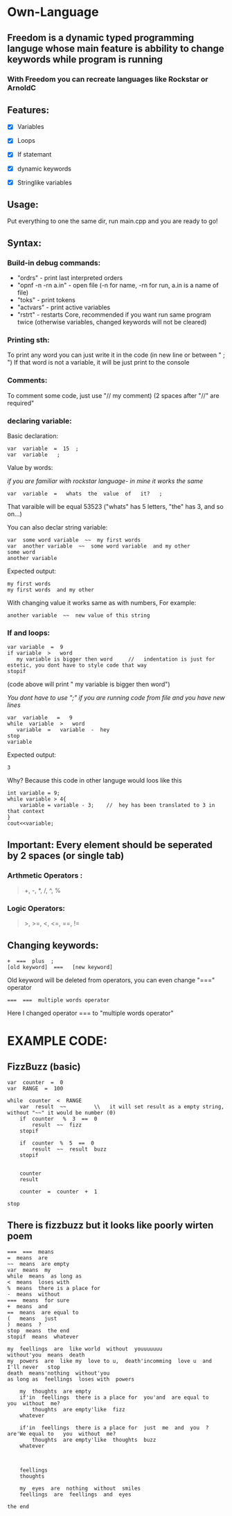 # Own-Language
## Freedom is a dynamic typed programming languge whose main feature is abbility to change keywords while program is running
### With Freedom you can recreate languages like Rockstar or ArnoldC

## Features:

- [X] Variables
- [X] Loops
- [X] If statemant
- [X] dynamic keywords
- [X] Stringlike variables


## Usage:
Put everything to one the same dir, 
run main.cpp and you are ready to go!

## Syntax:
### Build-in debug commands:
- "ordrs" - print last interpreted orders
- "opnf -n -rn a.in" - open file (-n for name, -rn for run, a.in is a name of file)
- "toks" - print tokens
- "actvars" - print active variables
- "rstrt" - restarts Core, recommended if you want run same program twice (otherwise variables, changed keywords will not be cleared)
### Printing sth:
To print any word you can just write it in the code (in new line or between " ; ")
If that word is not a variable, it will be just print to the console
### Comments:
To comment some code, just use "//  my comment)
(2 spaces after "//" are required"
### declaring variable:
Basic declaration:
```
var  variable  =  15  ;
var  variable   ;
```
Value by words:

*if you are familiar with rockstar language- in mine it works the same*
```
var  variable  =   whats  the  value  of   it?   ;
```
That varaible will be equal 53523 ("whats" has 5 letters, "the" has 3, and so on...)

You can also declar string variable:
```
var  some word variable  ~~  my first words
var  another variable  ~~  some word variable  and my other
some word
another variable
```
Expected output:
```
my first words
my first words  and my other
```
With changing value it works same as with numbers, For example:
```
another variable  ~~  new value of this string  
```

### If and loops:
```
var variable  =  9
if variable  >   word
   my variable is bigger then word     //   indentation is just for estetic, you dont have to style code that way
stopif
```
(code above will print " my variable is bigger then word")

*You dont have to use ";" if you are running code from file and you have new lines*
```
var  variable   =   9
while  variable  >   word
   variable  =   variable  -  hey    
stop
variable
```
Expected output:
```
3
```
Why? Because this code in other languge would loos like this
```
int variable = 9;
while variable > 4{
	variable = variable - 3; 	//  hey has been translated to 3 in that context
}
cout<<variable;
```
## Important: Every element should be seperated by 2 spaces (or single tab)
### Arthmetic Operators :   
> +, -, *, /, ^, %
### Logic Operators:
> \>, >=, <, <=, ==, !=

## Changing keywords:
```
+  ===  plus  ;
[old keyword]  ===   [new keyword]
```
Old keyword will be deleted from operators, you can even change "===" operator
```
===  ===  multiple words operator
```
Here I changed operator === to "multiple words operator"
# EXAMPLE CODE:
## FizzBuzz (basic)
```
var  counter  =  0
var  RANGE  =  100
 
while  counter  <  RANGE
	var  result  ~~ 		\\   it will set result as a empty string, without "~~" it would be number (0)
	if  counter   %  3  ==  0
		result  ~~  fizz
	stopif

	if  counter  %  5  ==  0
		result  ~~  result  buzz
	stopif

	
	counter
	result
	
	counter  =  counter  +  1
	
stop
```

## There is fizzbuzz but it looks like poorly wirten poem
```
===  ===  means
=  means  are
~~  means  are empty
var  means  my
while  means  as long as
<  means  loses with
%  means  there is a place for
-  means  without
===  means  for sure
+  means  and
==  means  are equal to
(   means   just
)  means  ?
stop  means  the end
stopif  means  whatever

my  feellings  are  like world  without  youuuuuuu 
without'you  means  death
my  powers  are  like my  love to u,  death'incomming  love u  and   I'll never   stop
death  means'nothing  without'you
as long as  feellings  loses with  powers
	
	my  thoughts  are empty
	if'in  feellings  there is a place for  you'and  are equal to   you  without  me?
		thoughts  are empty'like  fizz
	whatever
	
	if'in  feellings  there is a place for  just  me  and  you  ?   are'We equal to   you  without  me?
		thoughts  are empty'like  thoughts  buzz
	whatever
	
	
	
	feellings
	thoughts
	
	my  eyes  are  nothing  without  smiles  
	feellings  are  feellings  and  eyes

the end
``` 
